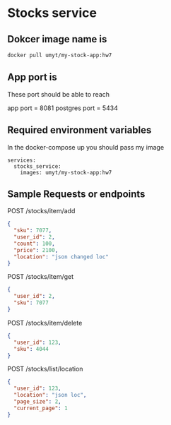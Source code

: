 # Stocks service

## Dokcer image name is

```bash
docker pull umyt/my-stock-app:hw7
```

## App port is

These port should be able to reach

app port = 8081
postgres port = 5434

## Required environment variables

In the docker-compose up you should pass my image

```docker
services:
  stocks_service:
    images: umyt/my-stock-app:hw7
```

## Sample Requests or endpoints

POST /stocks/item/add

```json
{
  "sku": 7077,
  "user_id": 2,
  "count": 100,
  "price": 2100,
  "location": "json changed loc"
}
```

POST /stocks/item/get

```json
{
  "user_id": 2,
  "sku": 7077
}
```

POST /stocks/item/delete

```json
{
  "user_id": 123,
  "sku": 4044
}
```

POST /stocks/list/location

```json
{
  "user_id": 123,
  "location": "json loc",
  "page_size": 2,
  "current_page": 1
}
```
